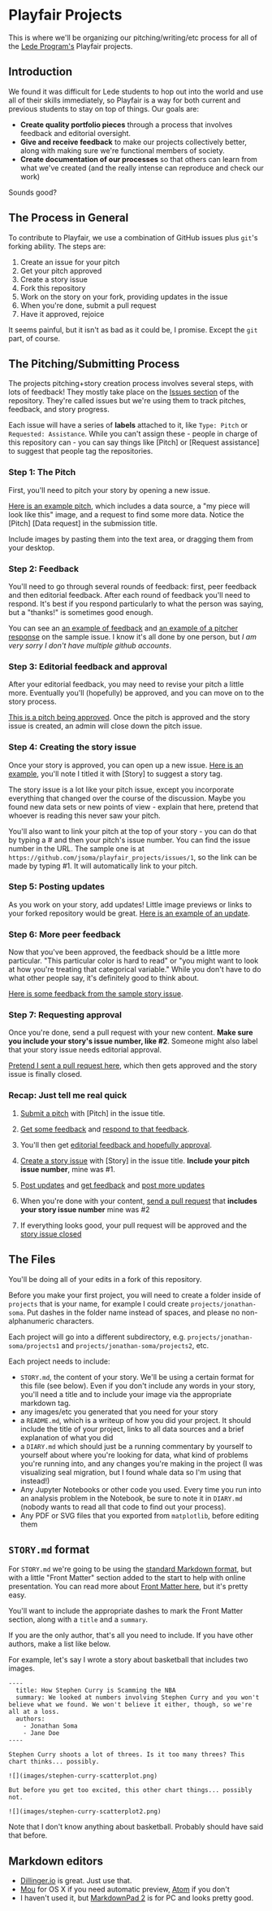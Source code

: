 # Playfair Projects

This is where we'll be organizing our pitching/writing/etc process for all of the [Lede Program's](http://ledeprogram.com) Playfair projects.

## Introduction

We found it was difficult for Lede students to hop out into the world and use all of their skills immediately, so Playfair is a way for both current and previous students to stay on top of things. Our goals are:

* **Create quality portfolio pieces** through a process that involves feedback and editorial oversight.
* **Give and receive feedback** to make our projects collectively better, along with making sure we're functional members of society.
* **Create documentation of our processes** so that others can learn from what we've created (and the really intense can reproduce and check our work)

Sounds good?

## The Process in General

To contribute to Playfair, we use a combination of GitHub issues plus `git`'s forking ability. The steps are:

1. Create an issue for your pitch
2. Get your pitch approved
3. Create a story issue
4. Fork this repository
5. Work on the story on your fork, providing updates in the issue
6. When you're done, submit a pull request
7. Have it approved, rejoice

It seems painful, but it isn't as bad as it could be, I promise. Except the `git` part, of course.

## The Pitching/Submitting Process

The projects pitching+story creation process involves several steps, with lots of feedback! They mostly take place on the [Issues section](https://github.com/jsoma/playfair_projects/issues) of the repository. They're called issues but we're using them to track pitches, feedback, and story progress.

Each issue will have a series of **labels** attached to it, like `Type: Pitch` or `Requested: Assistance`. While you can't assign these - people in charge of this repository can - you can say things like [Pitch] or [Request assistance] to suggest that people tag the repositories.

### Step 1: The Pitch

First, you'll need to pitch your story by opening a new issue.

[Here is an example pitch](https://github.com/jsoma/playfair_projects/issues/1), which includes a data source, a "my piece will look like this" image, and a request to find some more data. Notice the [Pitch] [Data request] in the submission title.

Include images by pasting them into the text area, or dragging them from your desktop.

### Step 2: Feedback

You'll need to go through several rounds of feedback: first, peer feedback and then editorial feedback. After each round of feedback you'll need to respond. It's best if you respond particularly to what the person was saying, but a "thanks!" is sometimes good enough.

You can see an [an example of feedback](https://github.com/jsoma/playfair_projects/issues/1#issuecomment-234377726) and [an example of a pitcher response](https://github.com/jsoma/playfair_projects/issues/1#issuecomment-234379100) on the sample issue. I know it's all done by one person, but *I am very sorry I don't have multiple github accounts*.

### Step 3: Editorial feedback and approval

After your editorial feedback, you may need to revise your pitch a little more. Eventually you'll (hopefully) be approved, and you can move on to the story process.

[This is a pitch being approved](https://github.com/jsoma/playfair_projects/issues/1#issuecomment-234380193). Once the pitch is approved and the story issue is created, an admin will close down the pitch issue.

### Step 4: Creating the story issue

Once your story is approved, you can open up a new issue. [Here is an example](https://github.com/jsoma/playfair_projects/issues/2), you'll note I titled it with [Story] to suggest a story tag.

The story issue is a lot like your pitch issue, except you incorporate everything that changed over the course of the discussion. Maybe you found new data sets or new points of view - explain that here, pretend that whoever is reading this never saw your pitch.

You'll also want to link your pitch at the top of your story - you can do that by typing a # and then your pitch's issue number. You can find the issue number in the URL. The sample one is at `https://github.com/jsoma/playfair_projects/issues/1`, so the link can be made by typing #1. It will automatically link to your pitch.

### Step 5: Posting updates

As you work on your story, add updates! Little image previews or links to your forked repository would be great. [Here is an example of an update](https://github.com/jsoma/playfair_projects/issues/2#issuecomment-234383998).

### Step 6: More peer feedback

Now that you've been approved, the feedback should be a little more particular. "This particular color is hard to read" or "you might want to look at how you're treating that categorical variable." While you don't have to do what other people say, it's definitely good to think about.

[Here is some feedback from the sample story issue](https://github.com/jsoma/playfair_projects/issues/2#issuecomment-234384424).

### Step 7: Requesting approval

Once you're done, send a pull request with your new content. **Make sure you include your story's issue number, like #2**. Someone might also label that your story issue needs editorial approval.

[Pretend I sent a pull request here](https://github.com/jsoma/playfair_projects/issues/2#issuecomment-234384971), which then gets approved and the story issue is finally closed.

### Recap: Just tell me real quick

1. [Submit a pitch](https://github.com/jsoma/playfair_projects/issues/1) with [Pitch] in the issue title.
2. [Get some feedback](https://github.com/jsoma/playfair_projects/issues/1#issuecomment-234377726) and [respond to that feedback](https://github.com/jsoma/playfair_projects/issues/1#issuecomment-234379100).

3. You'll then get [editorial feedback and hopefully approval](https://github.com/jsoma/playfair_projects/issues/1#issuecomment-234380193).
4. [Create a story issue](https://github.com/jsoma/playfair_projects/issues/2) with [Story] in the issue title. **Include your pitch issue number**, mine was #1.
5. [Post updates](https://github.com/jsoma/playfair_projects/issues/2#issuecomment-234383998) and [get feedback](https://github.com/jsoma/playfair_projects/issues/2#issuecomment-234384424) and [post more updates](https://github.com/jsoma/playfair_projects/issues/2#issuecomment-234384733)
6. When you're done with your content, [send a pull request](https://github.com/jsoma/playfair_projects/issues/2#issuecomment-234384971) that **includes your story issue number** mine was #2
7. If everything looks good, your pull request will be approved and the [story issue closed](https://github.com/jsoma/playfair_projects/issues/2#issuecomment-234384994)

## The Files

You'll be doing all of your edits in a fork of this repository.

Before you make your first project, you will need to create a folder inside of `projects` that is your name, for example I could create `projects/jonathan-soma`. Put dashes in the folder name instead of spaces, and please no non-alphanumeric characters.

Each project will go into a different subdirectory, e.g. `projects/jonathan-soma/projects1` and `projects/jonathan-soma/projects2`, etc.

Each project needs to include:

* `STORY.md`, the content of your story. We'll be using a certain format for this file (see below). Even if you don't include any words in your story, you'll need a title and to include your image via the appropriate markdown tag.
* any images/etc you generated that you need for your story
* a `README.md`, which is a writeup of how you did your project. It should include the title of your project, links to all data sources and a brief explanation of what you did
* a `DIARY.md` which should just be a running commentary by yourself to yourself about where you're looking for data, what kind of problems you're running into, and any changes you're making in the project (I was visualizing seal migration, but I found whale data so I'm using that instead!)
* Any Jupyter Notebooks or other code you used. Every time you run into an analysis problem in the Notebook, be sure to note it in `DIARY.md` (nobody wants to read all that code to find out your process).
* Any PDF or SVG files that you exported from `matplotlib`, before editing them

## `STORY.md` format 

For `STORY.md` we're going to be using the [standard Markdown format](http://dillinger.io/), but with a little  "Front Matter" section added to the start to help with online presentation. You can read more about [Front Matter here](https://jekyllrb.com/docs/frontmatter/), but it's pretty easy.

You'll want to include the appropriate dashes to mark the Front Matter section, along with a `title` and a `summary`.

If you are the only author, that's all you need to include. If you have other authors, make a list like below.

For example, let's say I wrote a story about basketball that includes two images.

    ----
      title: How Stephen Curry is Scamming the NBA
      summary: We looked at numbers involving Stephen Curry and you won't believe what we found. We won't believe it either, though, so we're all at a loss.
      authors:
        - Jonathan Soma
        - Jane Doe
    ----

    Stephen Curry shoots a lot of threes. Is it too many threes? This chart thinks... possibly.
    
    ![](images/stephen-curry-scatterplot.png)
    
    But before you get too excited, this other chart things... possibly not.
    
    ![](images/stephen-curry-scatterplot2.png)

Note that I don't know anything about basketball. Probably should have said that before.

## Markdown editors

* [Dillinger.io](http://dillinger.io/) is great. Just use that.
* [Mou](http://25.io/mou/) for OS X if you need automatic preview, [Atom](http://atom.io) if you don't
* I haven't used it, but [MarkdownPad 2](http://markdownpad.com/news/2013/introducing-markdownpad-2/) is for PC and looks pretty good.